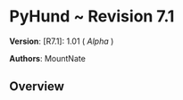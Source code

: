# PyHund ~ Revision 7.1

**Version**: [R7.1]: 1.01 ( *Alpha* )

**Authors**: MountNate

## Overview
 
